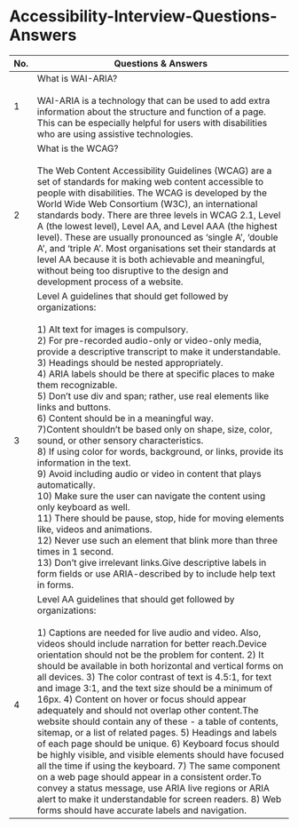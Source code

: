 # Accessibility-Interview-Questions-Answers
| No. | Questions & Answers                                                                                                                                                  |
| --- | ----------------------------------------------------------------------------------------------------------------------------------------------------------------- |
| 1   | What is WAI-ARIA? <br/><br/> WAI-ARIA is a technology that can be used to add extra information about the structure and function of a page. This can be especially helpful for users with disabilities who are using assistive technologies.
| 2   | What is the WCAG? <br/><br/> The Web Content Accessibility Guidelines (WCAG) are a set of standards for making web content accessible to people with disabilities. The WCAG is developed by the World Wide Web Consortium (W3C), an international standards body. There are three levels in WCAG 2.1, Level A (the lowest level), Level AA, and Level AAA (the highest level). These are usually pronounced as ‘single A’, ‘double A’, and ‘triple A’. Most organisations set their standards at level AA because it is both achievable and meaningful, without being too disruptive to the design and development process of a website. 
| 3   | Level A guidelines that should get followed by organizations: <br/><br/> 1) Alt text for images is compulsory.<br/> 2) For pre-recorded audio-only or video-only media, provide a descriptive transcript to make it understandable.<br/> 3) Headings should be nested appropriately.<br/> 4) ARIA labels should be there at specific places to make them recognizable.<br/> 5) Don’t use div and span; rather, use real elements like links and buttons.<br/> 6) Content should be in a meaningful way.<br/> 7)Content shouldn’t be based only on shape, size, color, sound, or other sensory characteristics.<br/> 8) If using color for words, background, or links, provide its information in the text.<br/> 9) Avoid including audio or video in content that plays automatically.<br/> 10) Make sure the user can navigate the content using only keyboard as well.<br/> 11) There should be pause, stop, hide for moving elements like, videos and animations.<br/> 12) Never use such an element that blink more than three times in 1 second.<br/> 13) Don’t give irrelevant links.Give descriptive labels in form fields or use ARIA-described by to include help text in forms.
| 4   | Level AA guidelines that should get followed by organizations:<br/><br/> 1) Captions are needed for live audio and video. Also, videos should include narration for better reach.Device orientation should not be the problem for content. 2) It should be available in both horizontal and vertical forms on all devices. 3) The color contrast of text is 4.5:1, for text and image 3:1, and the text size should be a minimum of 16px. 4) Content on hover or focus should appear adequately and should not overlap other content.The website should contain any of these - a table of contents, sitemap, or a list of related pages. 5) Headings and labels of each page should be unique. 6) Keyboard focus should be highly visible, and visible elements should have focused all the time if using the keyboard. 7) The same component on a web page should appear in a consistent order.To convey a status message, use ARIA live regions or ARIA alert to make it understandable for screen readers. 8) Web forms should have accurate labels and navigation.


